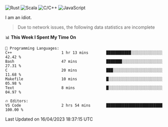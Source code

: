 ![Rust](https://img.shields.io/badge/Rust-000000?style=flat-square&logo=rust&logoColor=white)
![Scala](https://img.shields.io/badge/Scala-DC322F?style=flat-square&logo=Scala)
![C/C++](https://img.shields.io/badge/C++-00599c?style=flat-square&logo=C%2B%2B)
![JavaScript](https://img.shields.io/badge/JavaScript-323330?style=flat-square&logo=javascript&logoColor=F7DF1E)

I am an idiot.

> Due to network issues, the following data statistics are incomplete

<!--START_SECTION:waka-->
📊 **This Week I Spent My Time On** 

```text
💬 Programming Languages: 
C++                      1 hr 13 mins        ███████████░░░░░░░░░░░░░░   42.42 % 
Bash                     47 mins             ███████░░░░░░░░░░░░░░░░░░   27.31 % 
C                        20 mins             ███░░░░░░░░░░░░░░░░░░░░░░   11.68 % 
Makefile                 10 mins             █░░░░░░░░░░░░░░░░░░░░░░░░   05.98 % 
Text                     8 mins              █░░░░░░░░░░░░░░░░░░░░░░░░   04.97 % 

🔥 Editors: 
VS Code                  2 hrs 54 mins       █████████████████████████   100.00 % 
```


 Last Updated on 16/04/2023 18:37:15 UTC
<!--END_SECTION:waka-->
